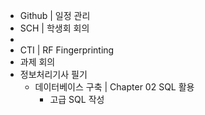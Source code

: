  - Github | 일정 관리
 - SCH | 학생회 회의
 - 
 - CTI | RF Fingerprinting
  - 과제 회의 
 - 정보처리기사 필기
   - 데이터베이스 구축 | Chapter 02 SQL 활용
     - 고급 SQL 작성
